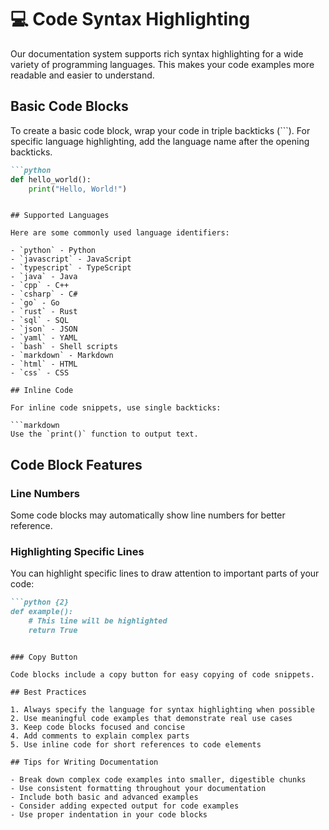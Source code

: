 # 💻 Code Syntax Highlighting

Our documentation system supports rich syntax highlighting for a wide variety of programming languages. This makes your code examples more readable and easier to understand.

## Basic Code Blocks

To create a basic code block, wrap your code in triple backticks (```). For specific language highlighting, add the language name after the opening backticks.

```markdown
```python
def hello_world():
    print("Hello, World!")
```
```

## Supported Languages

Here are some commonly used language identifiers:

- `python` - Python
- `javascript` - JavaScript
- `typescript` - TypeScript
- `java` - Java
- `cpp` - C++
- `csharp` - C#
- `go` - Go
- `rust` - Rust
- `sql` - SQL
- `json` - JSON
- `yaml` - YAML
- `bash` - Shell scripts
- `markdown` - Markdown
- `html` - HTML
- `css` - CSS

## Inline Code

For inline code snippets, use single backticks:

```markdown
Use the `print()` function to output text.
```

## Code Block Features

### Line Numbers

Some code blocks may automatically show line numbers for better reference.

### Highlighting Specific Lines

You can highlight specific lines to draw attention to important parts of your code:

```markdown
```python {2}
def example():
    # This line will be highlighted
    return True
```
```

### Copy Button

Code blocks include a copy button for easy copying of code snippets.

## Best Practices

1. Always specify the language for syntax highlighting when possible
2. Use meaningful code examples that demonstrate real use cases
3. Keep code blocks focused and concise
4. Add comments to explain complex parts
5. Use inline code for short references to code elements

## Tips for Writing Documentation

- Break down complex code examples into smaller, digestible chunks
- Use consistent formatting throughout your documentation
- Include both basic and advanced examples
- Consider adding expected output for code examples
- Use proper indentation in your code blocks 